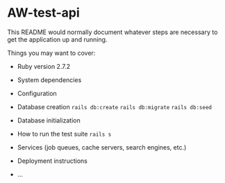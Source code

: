 # AW-test-api


This README would normally document whatever steps are necessary to get the
application up and running.

Things you may want to cover:

* Ruby version 2.7.2

* System dependencies

* Configuration

* Database creation
`rails db:create`
`rails db:migrate`
`rails db:seed`


* Database initialization

* How to run the test suite
`rails s`

* Services (job queues, cache servers, search engines, etc.)

* Deployment instructions

* ...
